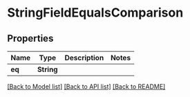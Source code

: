 # StringFieldEqualsComparison

## Properties

Name | Type | Description | Notes
------------ | ------------- | ------------- | -------------
**eq** | **String** |  | 

[[Back to Model list]](../README.md#documentation-for-models) [[Back to API list]](../README.md#documentation-for-api-endpoints) [[Back to README]](../README.md)


